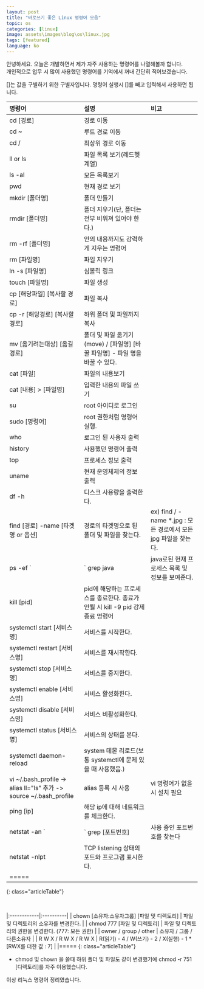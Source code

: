 ```yaml
---
layout: post
title: "바로쓰기 좋은 Linux 명령어 모음"
topic: os
categories: [linux]
image: assets\images\blog\os\linux.jpg
tags: [featured]
language: ko
---
```


안녕하세요. 오늘은 개발하면서 제가 자주 사용하는 명령어를 나열해볼까 합니다.   
개인적으로 업무 시 많이 사용했던 명령어를 기억에서 꺼내 간단히 적어보겠습니다.

[]는 값을 구별하기 위한 구별자입니다. 명령어 실행시 []를 빼고 입력해서 사용하면 됩니다.   

| 명령어 | 설명 | 비고 |
|:------------|:------------|:------------|
| cd [경로] | 경로 이동 | |
| cd ~ | 루트 경로 이동 | |
| cd / | 최상위 경로 이동 | |
| ll or ls | 파일 목록 보기(레드헷 계열) | |
| ls -al | 모든 목록보기 | |
| pwd |현재 경로 보기 | |
| mkdir [폴더명] |폴더 만들기 | |
| rmdir [폴더명] | 폴더 지우기(단, 폴더는 전부 비워져 있어야 한다.) | |
| rm -rf [폴더명] | 안의 내용까지도 강력하게 지우는 명령어 | |
| rm [파일명] | 파일 지우기 | |
| ln -s [파일명] | 심볼릭 링크 | |
| touch [파일명] | 파일 생성 | |
| cp [해당파일] [복사할 경로] | 파일 복사 | |
| cp -r [해당경로] [복사할 경로] | 하위 폴더 및 파일까지 복사 | |
| mv [옮기려는대상] [옮길경로] | 폴더 및 파일 옮기기(move) / [파일명] [바꿀 파일명] - 파일 명을 바꿀 수 있다. | |
| cat [파일] | 파일의 내용보기 | |
| cat [내용] > [파일명] | 입력한 내용의 파일 쓰기 | |
| su | root 아이디로 로그인 | |
| sudo [명령어] | root 권한처럼 명령어 실행. | | 
| who | 로그인 된 사용자 출력 | |
| history | 사용했던 명령어 출력 | |
| top | 프로세스 정보 출력 | |
| uname | 현재 운영체제의 정보 출력 | |
| df -h | 디스크 사용량을 출력한다. | |
| find [경로] -name [타겟명 or 옵션] | 경로의 타겟명으로 된 폴더 및 파일을 찾는다. | ex) find / -name *.jpg : 모든 경로에서 모든 jpg 파일을 찾는다. |
| ps -ef `|` grep java | java로된 현재 프로세스 목록 및 정보를 보여준다. |
| kill [pid] | pid에 해당하는 프로세스를 종료한다. 종료가 안될 시  kill -9 pid 강제종료 명령어 | |
| systemctl start [서비스명] | 서비스를 시작한다. | |
| systemctl restart [서비스명] | 서비스를 재시작한다. | |
| systemctl stop [서비스명] | 서비스를 중지한다. | |
| systemctl enable [서비스명] | 서비스 활성화한다. | |
| systemctl disable [서비스명] | 서비스 비활성화한다. | |
| systemctl status [서비스명] | 서비스의 상태를 본다. | |
| systemctl daemon-reload | system 데몬 리로드(보통 systemctl에 문제 있을 때 사용했음.) | |
| vi ~/.bash_profile -> alias ll="ls" 추가 -> source ~/.bash_profile  | alias 등록 시 사용 | vi 명령어가 없을 시 설치 필요 |
| ping [ip] | 해당 ip에 대해 네트워크를 체크한다. | |
| netstat -an `|` grep [포트번호] | 사용 중인 포트번호를 찾는다 | netstat 명령어 없을 시 설치 필요 |
| netstat -nlpt | TCP listening 상태의 포트와 프로그램 표시한다. | |
|=====
{: class="articleTable"}

<br>

|:------------|:----------| 
| chown [소유자:소유자그룹] [파일 및 디렉토리] | 파일 및 디렉토리의 소유자를 변경한다. |
| chmod 777 [파일 및 디렉토리] | 파일 및 디렉토리의 권한을 변경한다. (777: 모든 권한) |
| owner / group / other  | 소유자 / 그룹 / 다른소유자  |
| R W X / R W X / R W X  | R(읽기) - 4 / W(쓰기) - 2 / X(실행) - 1  *[RWX를 더한 값 : 7] |
|=====
{: class="articleTable"}
* chmod 및 chown 을 쓸때 하위 폴더 및 파일도 같이 변경했기에 chmod -r 751 [디렉토리]를 자주 이용했습니다.

이상 리눅스 명령어 정리였습니다. 